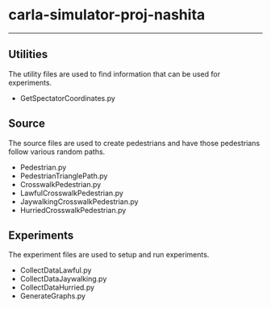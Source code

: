 # carla-simulator-proj-nashita
***

## **Utilities**

The utility files are used to find information that can be used for experiments.

* GetSpectatorCoordinates.py

## **Source**

The source files are used to create pedestrians and have those pedestrians follow various random paths.

* Pedestrian.py
* PedestrianTrianglePath.py
* CrosswalkPedestrian.py
* LawfulCrosswalkPedestrian.py
* JaywalkingCrosswalkPedestrian.py
* HurriedCrosswalkPedestrian.py

## **Experiments**

The experiment files are used to setup and run experiments.

* CollectDataLawful.py
* CollectDataJaywalking.py
* CollectDataHurried.py
* GenerateGraphs.py